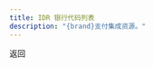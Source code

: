 ```yaml
---
title: IDR 银行代码列表
description: "{brand}支付集成资源。"
---
```


<x-button handle="back" to="/docs/banks">返回</x-button>

<x-subbanks-table :data="$subbanks"/>